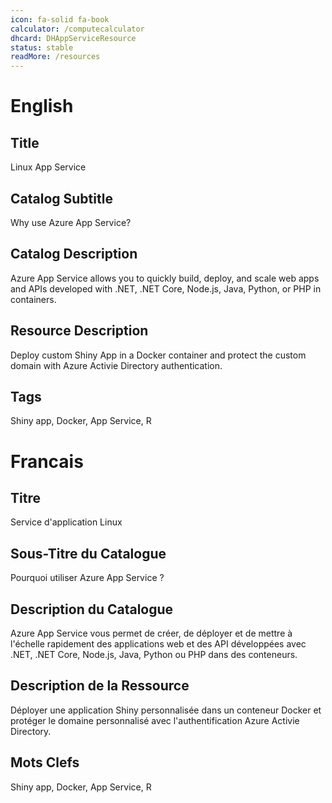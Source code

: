 ```yaml
---
icon: fa-solid fa-book
calculator: /computecalculator
dhcard: DHAppServiceResource
status: stable
readMore: /resources
---
```


# English

## Title

Linux App Service

## Catalog Subtitle

Why use Azure App Service?

## Catalog Description

Azure App Service allows you to quickly build, deploy, and scale web apps and APIs developed with .NET, .NET Core, Node.js, Java, Python, or PHP in containers.

## Resource Description

Deploy custom Shiny App in a Docker container and protect the custom domain with Azure Activie Directory authentication.

## Tags

Shiny app, Docker, App Service, R

# Francais

## Titre

Service d'application Linux

## Sous-Titre du Catalogue

Pourquoi utiliser Azure App Service ?

## Description du Catalogue

Azure App Service vous permet de créer, de déployer et de mettre à l'échelle rapidement des applications web et des API développées avec .NET, .NET Core, Node.js, Java, Python ou PHP dans des conteneurs.

## Description de la Ressource

Déployer une application Shiny personnalisée dans un conteneur Docker et protéger le domaine personnalisé avec l'authentification Azure Activie Directory.

## Mots Clefs

Shiny app, Docker, App Service, R
